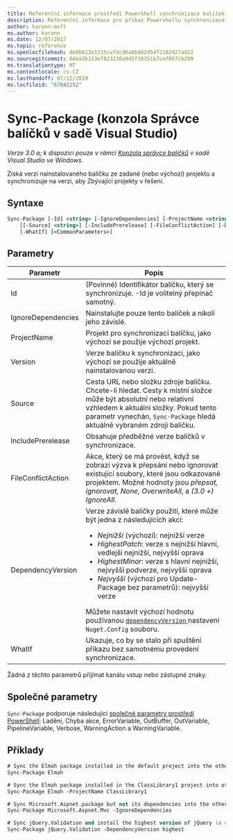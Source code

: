```yaml
---
title: Referenční informace prostředí PowerShell synchronizace balíček NuGet
description: Referenční informace pro příkaz Powershellu synchronizace-Package v konzole Správce balíčků NuGet v sadě Visual Studio.
author: karann-msft
ms.author: karann
ms.date: 12/07/2017
ms.topic: reference
ms.openlocfilehash: de0b612e1335cafdcd6a0b802d54f2182d27ad22
ms.sourcegitcommit: 0dea3b153ef823230a9d5f38351b7cef057cb299
ms.translationtype: MT
ms.contentlocale: cs-CZ
ms.lasthandoff: 07/12/2019
ms.locfileid: "67842252"
---
```

# <a name="sync-package-package-manager-console-in-visual-studio"></a>Sync-Package (konzola Správce balíčků v sadě Visual Studio)

*Verze 3.0 a; k dispozici pouze v rámci [Konzola správce balíčků](package-manager-console.md) v sadě Visual Studio ve Windows.*

Získá verzi nainstalovaného balíčku ze zadané (nebo výchozí) projektu a synchronizuje na verzi, aby Zbývající projekty v řešení.

## <a name="syntax"></a>Syntaxe

```ps
Sync-Package [-Id] <string> [-IgnoreDependencies] [-ProjectName <string>] [[-Version] <string>]
    [[-Source] <string>] [-IncludePrerelease] [-FileConflictAction] [-DependencyVersion]
    [-WhatIf] [<CommonParameters>]
```

## <a name="parameters"></a>Parametry

| Parametr | Popis |
| --- | --- |
| Id | (Povinné) Identifikátor balíčku, který se synchronizuje. -Id je volitelný přepínač samotný. |
| IgnoreDependencies | Nainstalujte pouze tento balíček a nikoli jeho závislé. |
| ProjectName | Projekt pro synchronizaci balíčku, jako výchozí se použije výchozí projekt. |
| Version | Verze balíčku k synchronizaci, jako výchozí se použije aktuálně nainstalovanou verzi. |
| Source | Cesta URL nebo složku zdroje balíčku. Chcete-li hledat. Cesty k místní složce může být absolutní nebo relativní vzhledem k aktuální složky. Pokud tento parametr vynechán, `Sync-Package` hledá aktuálně vybraném zdroji balíčku. |
| IncludePrerelease | Obsahuje předběžné verze balíčků v synchronizace. |
| FileConflictAction | Akce, který se má provést, když se zobrazí výzva k přepsání nebo ignorovat existující soubory, které jsou odkazované projektem. Možné hodnoty jsou *přepsat, ignorovat, None, OverwriteAll*, a *(3.0 +)* *IgnoreAll*. |
| DependencyVersion | Verze závislé balíčky použití, které může být jedna z následujících akcí:<br/><ul><li>*Nejnižší* (výchozí): nejnižší verze</li><li>*HighestPatch*: verze s nejnižší hlavní, vedlejší nejnižší, nejvyšší oprava</li><li>*HighestMinor*: verze s hlavní nejnižší, nejvyšší podverze, nejvyšší oprava</li><li>*Nejvyšší* (výchozí pro Update-Package bez parametrů): nejvyšší verze</li></ul>Můžete nastavit výchozí hodnotu používanou [ `dependencyVersion` ](../reference/nuget-config-file.md#config-section) nastavení `Nuget.Config` souboru. |
| WhatIf | Ukazuje, co by se stalo při spuštění příkazu bez samotnému provedení synchronizace. |

Žádná z těchto parametrů přijímat kanálu vstup nebo zástupné znaky.

## <a name="common-parameters"></a>Společné parametry

`Sync-Package` podporuje následující [společné parametry prostředí PowerShell](http://go.microsoft.com/fwlink/?LinkID=113216): Ladění, Chyba akce, ErrorVariable, OutBuffer, OutVariable, PipelineVariable, Verbose, WarningAction a WarningVariable.

## <a name="examples"></a>Příklady

```ps
# Sync the Elmah package installed in the default project into the other projects in the solution
Sync-Package Elmah

# Sync the Elmah package installed in the ClassLibrary1 project into other projects in the solution
Sync-Package Elmah -ProjectName ClassLibrary1

# Sync Microsoft.Aspnet.package but not its dependencies into the other projects in the solution
Sync-Package Microsoft.Aspnet.Mvc -IgnoreDependencies

# Sync jQuery.Validation and install the highest version of jQuery (a dependency) from the package source    
Sync-Package jQuery.Validation -DependencyVersion highest
```
